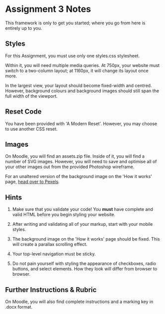 # Assignment 3 Notes

This framework is only to get you started; where you go from here is entirely up to you. 


## Styles

For this Assignment, you must use only one styles.css stylesheet. 

Within it, you will need multiple media queries. At 750px, your website must switch to a two-column layout; at 1160px, it will change its layout once more. 

In the largest view, your layout should become fixed-width and centred. However, background colours and background images should still span the full width of the viewport.


## Reset Code

You have been provided with 'A Modern Reset'. However, you may choose to use another CSS reset.


## Images

On Moodle, you will find an assets.zip file. Inside of it, you will find a number of SVG images. However, you will need to save and optimise all of your other images out from the provided Photoshop wireframe. 

For an unaltered version of the background image on the 'How it works' page, [head over to Pexels](https://www.pexels.com/photo/male-constructor-drawing-draft-on-paper-roll-3760529/).


## Hints

1. Make sure that you validate your code! You **must** have complete and valid HTML before you begin styling your website.

2. After writing and validating all of your markup, start with your mobile styles. 

3. The background image on the 'How it works' page should be fixed. This will create a parallax scrolling effect. 

4. Your top-level navigation must be sticky.

5. Do not pain yourself with styling the appearance of checkboxes, radio buttons, and select elements. How they look will differ from browser to browser. 


## Further Instructions & Rubric

On Moodle, you will also find complete instructions and a marking key in .docx format.